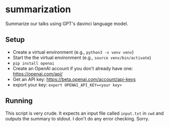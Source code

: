 # summarization
Summarize our talks using GPT's davinci language model.

## Setup

* Create a virtual environment (e.g., ```python3 -v venv venv```)
* Start the the virtual environment (e.g., ```source venv/bin/activate```)
* ```pip install openai```
* Create an OpenAI account if you don't already have one: https://openai.com/api/
* Get an API key: https://beta.openai.com/account/api-keys
* export your key: ```export OPENAI_API_KEY=<your key>```

## Running

This script is very crude. It expects an input file called ```input.txt``` in ```cwd``` and outputs the summary to stdout. I don't do any error checking. Sorry.
